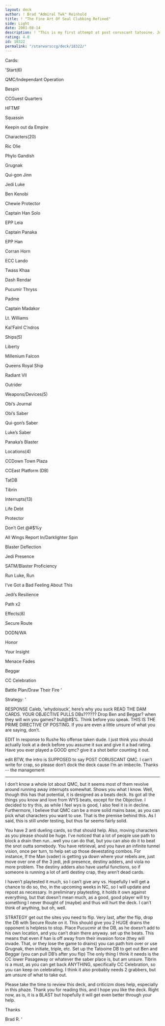 ```yaml
---
layout: deck
author: ! Brad "Admiral Twk" Reinhold
title: ! "The Fine Art Of Seal Clubbing Refined"
side: Light
date: 2001-08-14
description: ! "This is my first attempt at post coruscant tatooine. Just some ideas I had running around. See what you think."
rating: 4.0
id: 18322
permalink: "/starwarsccg/deck/18322/"
---
```

Cards: 

'Start(6)

QMC/Independant Operation

Bespin

CCGuest Quarters

HFTMF

Squassin

Keepin out da Empire

<Your Choice>


Characters(20)

Ric Olie

Phylo Gandish

Grugnak

Qui-gon Jinn

Jedi Luke

Ben Kenobi

Chewie Protector

Captain Han Solo

EPP Leia

Captain Panaka

EPP Han

Corran Horn

ECC Lando

Twass Khaa

Dash Rendar

Pucumir Thryss

Padme

Captain Madakor

Lt. Williams

Kal’Falnl C’ndros


Ships(5)

Liberty

Millenium Falcon

Queens Royal Ship

Radiant VII

Outrider


Weapons/Devices(5)

Obi’s Journal

Obi’s Saber

Qui-gon’s Saber

Luke’s Saber

Panaka’s Blaster


Locations(4)

CCDown Town Plaza

CCEast Platform (DB)

TatDB

Tibrin


Interrupts(13)

Life Debt

Protector

Don’t Get @#$%y

All Wings Report In/Darklighter Spin

Blaster Deflection

Jedi Presence

SATM/Blaster Proficiency

Run Luke, Run

I’ve Got a Bad Feeling About This

Jedi’s Resilience 

Path x2


Effects(8)

Secure Route

DODN/WA

Honor

Your Insight

Menace Fades

Beggar

CC Celebration

Battle Plan/Draw Their Fire '

Strategy: '

RESPONSE Caleb, ’whydoisuck’, here’s why you suck READ THE DAM CARDS. YOUR OBJECTIVE PULLS DBs?????? Drop Ben and Beggar? when they will win you games? bull@#$%. Think before you speak. THIS IS THE PRIME DIRECTIVE OF POSTING. If you are even a little unsure of what you are saying, don’t. 


EDIT In response to Rushe No offense taken dude. I just think you should actually look at a deck before you assume it sux and give it a bad rating. Have you ever played a GOOD qmc? give it a shot befor counting it out.


edit BTW, the intro is SUPPOSED to say POST CORUSCANT QMC. I can’t write for crap, so please don’t dock the deck cause I’m an imbecile. Thanks -- the management

********************************************************


I don’t know a whole lot about QMC, but it seems most of them revolve around running away interrupts somewhat. Shows you what I know. Well, though this has that potential, it is designed as a beats deck. Its got all the things you know and love from WYS beats, except for the Objective. I decided to try this, as while I feel wys is good, I also feel it is in decline. Furthermore, I believe that QMC can be a more solid mains base, as you can pick what characters you want to use. That is the premise behind this. As I said, this is still under testing, but thus far seems fairly solid.


You have 2 anti dueling cards, so that should help. Also, moving characters as you please should be huge. I’ve noticed that a lot of people use path to block a drain then run...well you can do that, but you can also do it to beat the snot outta somebody. You have retirieval, and you have an infinite tunnel vision, once per turn, to help set up those devestating combos. For instance, If the Man (vader) is getting ya down where your rebels are, just move over one of the 3 jedi, jedi presence, destiny adders, and viola no more problem. The destiny adders also have useful functions, so if someone is running a lot of anti destiny crap, they aren’t dead cards.


I haven’t playtested it much, so I can’t give any vs. Hopefully I will get a chance to do so, tho, in the upcoming weeks in NC, so I will update and repost as necessary. In preliminary playtesting, it holds it own against everything, but that doesn’t mean much, as a good, good player will try something I never thought of (maybe) and thus will hurt the deck. I can’t think of anything, but oh, well.


STRATEGY get out the sites you need to flip. Very last, after the flip, drop the DB with Secure Route on it. This should give you 2 HUGE drains the opponent is helpless to stop. Place Pucucmir at the DB, as he doesn’t add to his own location, and you can’t drain there anyway. set up the beats. This means that even if han is off away from their invasion force (they will invade. That, or they lose the game to drains) you can path him over or use Grugnak, then initiate, triple, etc. Set up the Tatooine DB to get out Ben and Beggar (you can pull DB’s after you flip) The only thing I think it needs is the CC lower Pasageway or whatever the saber place is, but am unsure. Tibrin is a must, as you can get back ANYTHING, specifically CC Celebration, so you can keep on celebrating. I think it also probably needs 2 grabbers, but am unsure of what to take out. 


Please take the time to review this deck, and criticizm does help, especially in this phaze. Thank you for reading this, and I hope you like the deck. Right now, as is, it is a BLAST but hopefully it will get even better through your help.


Thanks


Brad R.    '
